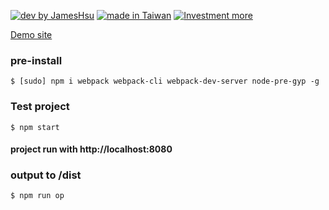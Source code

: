 [![dev by JamesHsu](https://img.shields.io/badge/Dev%20by-Jameshsu1125-green)](https://github.com/jameshsu1125/)
[![made in Taiwan](https://img.shields.io/badge/Made%20in-Taiwan-orange)](https://github.com/jameshsu1125/)
[![Investment more](https://img.shields.io/badge/Team-%E6%8A%95%E8%B3%87%E6%AF%94%E5%B7%A5%E4%BD%9C%E9%87%8D%E8%A6%81-blue)](https://github.com/jameshsu1125/)

[Demo site](https://ogilvy.lesca.net/_project/kkl/)

### pre-install

```
$ [sudo] npm i webpack webpack-cli webpack-dev-server node-pre-gyp -g
```

### Test project

```
$ npm start
```

#### project run with http://localhost:8080

### output to /dist

```
$ npm run op
```
